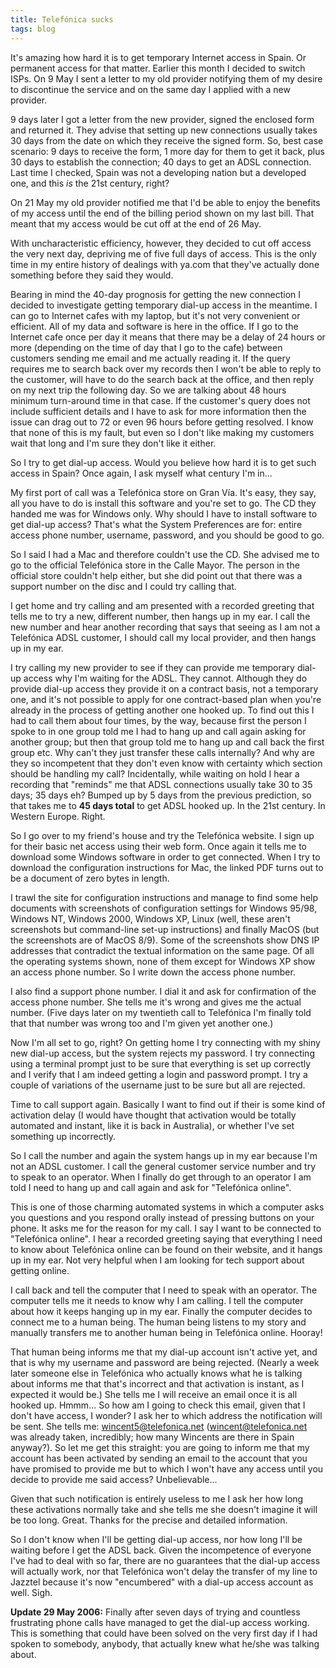 ```yaml
---
title: Telefónica sucks
tags: blog
---
```


It's amazing how hard it is to get temporary Internet access in Spain. Or permanent access for that matter. Earlier this month I decided to switch ISPs. On 9 May I sent a letter to my old provider notifying them of my desire to discontinue the service and on the same day I applied with a new provider.

9 days later I got a letter from the new provider, signed the enclosed form and returned it. They advise that setting up new connections usually takes 30 days from the date on which they receive the signed form. So, best case scenario: 9 days to receive the form, 1 more day for them to get it back, plus 30 days to establish the connection; 40 days to get an ADSL connection. Last time I checked, Spain was not a developing nation but a developed one, and this _is_ the 21st century, right?

On 21 May my old provider notified me that I'd be able to enjoy the benefits of my access until the end of the billing period shown on my last bill. That meant that my access would be cut off at the end of 26 May.

With uncharacteristic efficiency, however, they decided to cut off access the very next day, depriving me of five full days of access. This is the only time in my entire history of dealings with ya.com that they've actually done something before they said they would.

Bearing in mind the 40-day prognosis for getting the new connection I decided to investigate getting temporary dial-up access in the meantime. I can go to Internet cafes with my laptop, but it's not very convenient or efficient. All of my data and software is here in the office. If I go to the Internet cafe once per day it means that there may be a delay of 24 hours or more (depending on the time of day that I go to the cafe) between customers sending me email and me actually reading it. If the query requires me to search back over my records then I won't be able to reply to the customer, will have to do the search back at the office, and then reply on my next trip the following day. So we are talking about 48 hours minimum turn-around time in that case. If the customer's query does not include sufficient details and I have to ask for more information then the issue can drag out to 72 or even 96 hours before getting resolved. I know that none of this is my fault, but even so I don't like making my customers wait that long and I'm sure they don't like it either.

So I try to get dial-up access. Would you believe how hard it is to get such access in Spain? Once again, I ask myself what century I'm in...

My first port of call was a Telefónica store on Gran Vía. It's easy, they say, all you have to do is install this software and you're set to go. The CD they handed me was for Windows only. Why should I have to install software to get dial-up access? That's what the System Preferences are for: entire access phone number, username, password, and you should be good to go.

So I said I had a Mac and therefore couldn't use the CD. She advised me to go to the official Telefónica store in the Calle Mayor. The person in the official store couldn't help either, but she did point out that there was a support number on the disc and I could try calling that.

I get home and try calling and am presented with a recorded greeting that tells me to try a new, different number, then hangs up in my ear. I call the new number and hear another recording that says that seeing as I am not a Telefónica ADSL customer, I should call my local provider, and then hangs up in my ear.

I try calling my new provider to see if they can provide me temporary dial-up access why I'm waiting for the ADSL. They cannot. Although they do provide dial-up access they provide it on a contract basis, not a temporary one, and it's not possible to apply for one contract-based plan when you're already in the process of getting another one hooked up. To find out this I had to call them about four times, by the way, because first the person I spoke to in one group told me I had to hang up and call again asking for another group; but then that group told me to hang up and call back the first group etc. Why can't they just transfer these calls internally? And why are they so incompetent that they don't even know with certainty which section should be handling my call? Incidentally, while waiting on hold I hear a recording that "reminds" me that ADSL connections usually take 30 to 35 days; 35 days eh? Bumped up by 5 days from the previous prediction, so that takes me to **45 days total** to get ADSL hooked up. In the 21st century. In Western Europe. Right.

So I go over to my friend's house and try the Telefónica website. I sign up for their basic net access using their web form. Once again it tells me to download some Windows software in order to get connected. When I try to download the configuration instructions for Mac, the linked PDF turns out to be a document of zero bytes in length.

I trawl the site for configuration instructions and manage to find some help documents with screenshots of configuration settings for Windows 95/98, Windows NT, Windows 2000, Windows XP, Linux (well, these aren't screenshots but command-line set-up instructions) and finally MacOS (but the screenshots are of MacOS 8/9). Some of the screenshots show DNS IP addresses that contradict the textual information on the same page. Of all the operating systems shown, none of them except for Windows XP show an access phone number. So I write down the access phone number.

I also find a support phone number. I dial it and ask for confirmation of the access phone number. She tells me it's wrong and gives me the actual number. (Five days later on my twentieth call to Telefónica I'm finally told that that number was wrong too and I'm given yet another one.)

Now I'm all set to go, right? On getting home I try connecting with my shiny new dial-up access, but the system rejects my password. I try connecting using a terminal prompt just to be sure that everything is set up correctly and I verify that I am indeed getting a login and password prompt. I try a couple of variations of the username just to be sure but all are rejected.

Time to call support again. Basically I want to find out if their is some kind of activation delay (I would have thought that activation would be totally automated and instant, like it is back in Australia), or whether I've set something up incorrectly.

So I call the number and again the system hangs up in my ear because I'm not an ADSL customer. I call the general customer service number and try to speak to an operator. When I finally do get through to an operator I am told I need to hang up and call again and ask for "Telefónica online".

This is one of those charming automated systems in which a computer asks you questions and you respond orally instead of pressing buttons on your phone. It asks me for the reason for my call. I say I want to be connected to "Telefónica online". I hear a recorded greeting saying that everything I need to know about Telefónica online can be found on their website, and it hangs up in my ear. Not very helpful when I am looking for tech support about getting online.

I call back and tell the computer that I need to speak with an operator. The computer tells me it needs to know why I am calling. I tell the computer about how it keeps hanging up in my ear. Finally the computer decides to connect me to a human being. The human being listens to my story and manually transfers me to another human being in Telefónica online. Hooray!

That human being informs me that my dial-up account isn't active yet, and that is why my username and password are being rejected. (Nearly a week later someone else in Telefónica who actually knows what he is talking about informs me that that's incorrect and that activation is instant, as I expected it would be.) She tells me I will receive an email once it is all hooked up. Hmmm... So how am I going to check this email, given that I don't have access, I wonder? I ask her to which address the notification will be sent. She tells me: wincent5@telefonica.net (wincent@telefonica.net was already taken, incredibly; how many Wincents are there in Spain anyway?). So let me get this straight: you are going to inform me that my account has been activated by sending an email to the account that you have promised to provide me but to which I won't have any access until you decide to provide me said access? Unbelievable...

Given that such notification is entirely useless to me I ask her how long these activations normally take and she tells me she doesn't imagine it will be too long. Great. Thanks for the precise and detailed information.

So I don't know when I'll be getting dial-up access, nor how long I'll be waiting before I get the ADSL back. Given the incompetence of everyone I've had to deal with so far, there are no guarantees that the dial-up access will actually work, nor that Telefónica won't delay the transfer of my line to Jazztel because it's now "encumbered" with a dial-up access account as well. Sigh.

**Update 29 May 2006:** Finally after seven days of trying and countless frustrating phone calls have managed to get the dial-up access working. This is something that could have been solved on the very first day if I had spoken to somebody, anybody, that actually knew what he/she was talking about.
